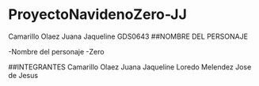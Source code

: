 # ProyectoNavidenoZero-JJ
Camarillo Olaez Juana Jaqueline GDS0643
##NOMBRE DEL PERSONAJE

-Nombre del personaje -Zero

##INTEGRANTES
  Camarillo Olaez Juana Jaqueline
  Loredo Melendez Jose de Jesus
